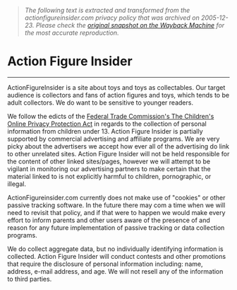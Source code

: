 > *The following text is extracted and transformed from the actionfigureinsider.com privacy policy that was archived on 2005-12-23. Please check the [original snapshot on the Wayback Machine](https://web.archive.org/web/20051223151528id_/http%3A//www.actionfigureinsider.com/privacy.shtml) for the most accurate reproduction.*

# Action Figure Insider

* * *

  
ActionFigureInsider is a site about toys and toys as collectables. Our target audience is collectors and fans of action figures and toys, which tends to be adult collectors. We do want to be sensitive to younger readers. 

We follow the edicts of the [Federal Trade Commission's The Children's Online Privacy Protection Act](http://www.ftc.gov/privacy/privacyinitiatives/childrens.html) in regards to the collection of personal information from children under 13. Action Figure Insider is partially supported by commercial advertising and affiliate programs. We are very picky about the advertisers we accept how ever all of the advertising do link to other unrelated sites. Action Figure Insider will not be held responsible for the content of other linked sites/pages, however we will attempt to be vigilant in monitoring our advertising partners to make certain that the material linked to is not explicitly harmful to children, pornographic, or illegal. 

ActionFigureinsider.com currently does not make use of "cookies" or other passive tracking software. In the future there may com a time when we will need to revisit that policy, and if that were to happen we would make every effort to inform parents and other users aware of the presence of and reason for any future implementation of passive tracking or data collection programs. 

We do collect aggregate data, but no individually identifying information is collected. Action Figure Insider will conduct contests and other promotions that require the disclosure of personal information including: name, address, e-mail address, and age. We will not resell any of the information to third parties. 
